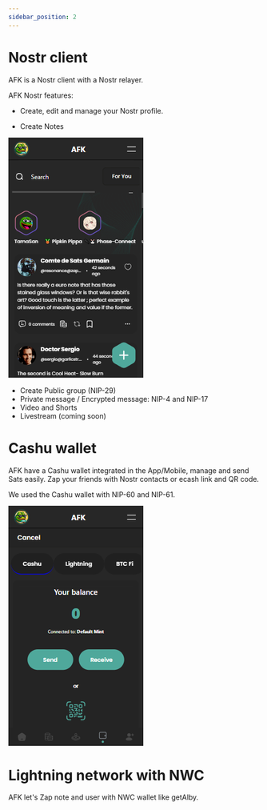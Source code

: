 ```yaml
---
sidebar_position: 2
---
```


# Nostr client

AFK is a Nostr client with a Nostr relayer.

AFK Nostr features:

- Create, edit and manage your Nostr profile. 


- Create Notes

![Feed notes](../../static/img/assets/feed.png)

- Create Public group (NIP-29)
- Private message / Encrypted message: NIP-4 and NIP-17
- Video and Shorts
- Livestream (coming soon)


# Cashu wallet

AFK have a Cashu wallet integrated in the App/Mobile, manage and send Sats easily. 
Zap your friends with Nostr contacts or ecash link and QR code.

We used the Cashu wallet with NIP-60 and NIP-61.

![Cashu BTC Wallet](../../static/img/assets/cashu-btc.png)


# Lightning network with NWC

AFK let's Zap note and user with NWC wallet like getAlby.